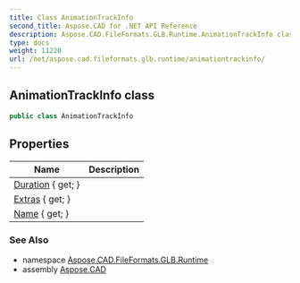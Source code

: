 ```yaml
---
title: Class AnimationTrackInfo
second_title: Aspose.CAD for .NET API Reference
description: Aspose.CAD.FileFormats.GLB.Runtime.AnimationTrackInfo class. 
type: docs
weight: 11220
url: /net/aspose.cad.fileformats.glb.runtime/animationtrackinfo/
---
```

## AnimationTrackInfo class

```csharp
public class AnimationTrackInfo
```

## Properties

| Name | Description |
| --- | --- |
| [Duration](../../aspose.cad.fileformats.glb.runtime/animationtrackinfo/duration/) { get; } |  |
| [Extras](../../aspose.cad.fileformats.glb.runtime/animationtrackinfo/extras/) { get; } |  |
| [Name](../../aspose.cad.fileformats.glb.runtime/animationtrackinfo/name/) { get; } |  |

### See Also

* namespace [Aspose.CAD.FileFormats.GLB.Runtime](../../aspose.cad.fileformats.glb.runtime/)
* assembly [Aspose.CAD](../../)


